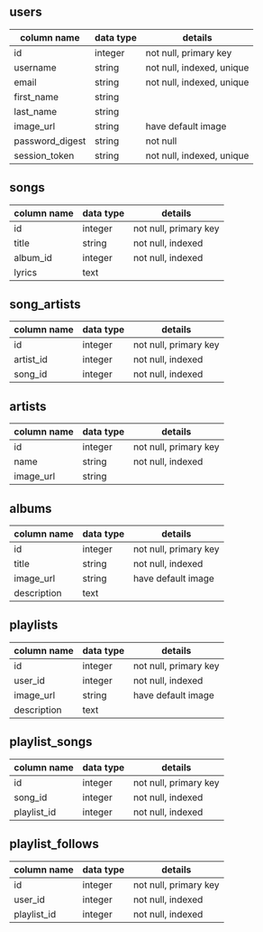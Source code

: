 ## users
| column name     | data type | details                       |
|-----------------|-----------|-------------------------------|
| id              | integer   | not null, primary key         |
| username        | string    | not null, indexed, unique     |
| email           | string    | not null, indexed, unique     |
| first_name      | string    |                               |
| last_name       | string    |                               |
| image_url       | string    | have default image            |
| password_digest | string    | not null                      |
| session_token   | string    | not null, indexed, unique     |


## songs
| column name     | data type | details                       |
|-----------------|-----------|-------------------------------|
| id              | integer   | not null, primary key         |
| title           | string    | not null, indexed             |
| album_id        | integer   | not null, indexed             |
| lyrics          | text      |                               |


## song_artists
| column name     | data type | details                       |
|-----------------|-----------|-------------------------------|
| id              | integer   | not null, primary key         |
| artist_id       | integer   | not null, indexed             |
| song_id         | integer   | not null, indexed             |


## artists
| column name     | data type | details                       |
|-----------------|-----------|-------------------------------|
| id              | integer   | not null, primary key         |
| name            | string    | not null, indexed             |
| image_url       | string    |                               |


## albums
| column name     | data type | details                       |
|-----------------|-----------|-------------------------------|
| id              | integer   | not null, primary key         |
| title           | string    | not null, indexed             |
| image_url       | string    | have default image            |
| description     | text      |                               |


## playlists
| column name     | data type | details                       |
|-----------------|-----------|-------------------------------|
| id              | integer   | not null, primary key         |
| user_id         | integer   | not null, indexed             |
| image_url       | string    | have default image            |
| description     | text      |                               |


## playlist_songs
| column name     | data type | details                       |
|-----------------|-----------|-------------------------------|
| id              | integer   | not null, primary key         |
| song_id         | integer   | not null, indexed             |
| playlist_id     | integer   | not null, indexed             |


## playlist_follows
| column name     | data type | details                       |
|-----------------|-----------|-------------------------------|
| id              | integer   | not null, primary key         |
| user_id         | integer   | not null, indexed             |
| playlist_id     | integer   | not null, indexed             |
